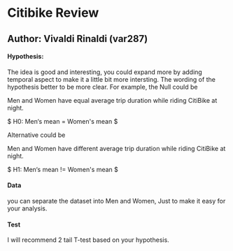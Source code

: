 # Citibike Review
## Author: Vivaldi Rinaldi (var287)


#### Hypothesis: 
The idea is good and interesting, you could expand more by adding temporal aspect to make it a little bit more intersting. The wording of the hypothesis better to be more clear. For example, the Null could be 

Men and Women have equal average trip duration while riding CitiBike at night. 

$ H0: Men‘s mean = Women's mean $

Alternative could be 

Men and Women have different average trip duration while riding CitiBike at night. 

$ H1: Men‘s mean != Women's mean $

#### Data
you can separate the dataset into Men and Women, Just to make it easy for your analysis.

#### Test
I will recommend 2 tail T-test based on your hypothesis.
